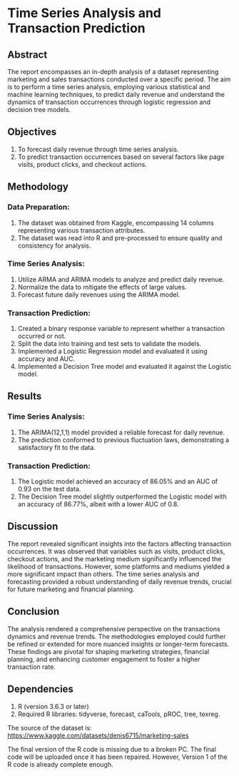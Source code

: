 # Time Series Analysis and Transaction Prediction

## Abstract
The report encompasses an in-depth analysis of a dataset representing marketing and sales transactions conducted over a specific period. The aim is to perform a time series analysis, employing various statistical and machine learning techniques, to predict daily revenue and understand the dynamics of transaction occurrences through logistic regression and decision tree models.

## Objectives
1. To forecast daily revenue through time series analysis.
2. To predict transaction occurrences based on several factors like page visits, product clicks, and checkout actions.

## Methodology
### Data Preparation:
1. The dataset was obtained from Kaggle, encompassing 14 columns representing various transaction attributes.
2. The dataset was read into R and pre-processed to ensure quality and consistency for analysis.

### Time Series Analysis:
1. Utilize ARMA and ARIMA models to analyze and predict daily revenue.
2. Normalize the data to mitigate the effects of large values.
3. Forecast future daily revenues using the ARIMA model.

### Transaction Prediction:

1. Created a binary response variable to represent whether a transaction occurred or not.
2. Split the data into training and test sets to validate the models.
3. Implemented a Logistic Regression model and evaluated it using accuracy and AUC.
4. Implemented a Decision Tree model and evaluated it against the Logistic model.

## Results
### Time Series Analysis:

1. The ARIMA(12,1,1) model provided a reliable forecast for daily revenue.
2. The prediction conformed to previous fluctuation laws, demonstrating a satisfactory fit to the data.
### Transaction Prediction:

1. The Logistic model achieved an accuracy of 86.05% and an AUC of 0.93 on the test data.
2. The Decision Tree model slightly outperformed the Logistic model with an accuracy of 86.77%, albeit with a lower AUC of 0.8.

## Discussion
The report revealed significant insights into the factors affecting transaction occurrences. It was observed that variables such as visits, product clicks, checkout actions, and the marketing medium significantly influenced the likelihood of transactions. However, some platforms and mediums yielded a more significant impact than others. The time series analysis and forecasting provided a robust understanding of daily revenue trends, crucial for future marketing and financial planning.

## Conclusion
The analysis rendered a comprehensive perspective on the transactions dynamics and revenue trends. The methodologies employed could further be refined or extended for more nuanced insights or longer-term forecasts. These findings are pivotal for shaping marketing strategies, financial planning, and enhancing customer engagement to foster a higher transaction rate.

## Dependencies
1. R (version 3.6.3 or later)
2. Required R libraries: tidyverse, forecast, caTools, pROC, tree, texreg.


The source of the dataset is: https://www.kaggle.com/datasets/denis6715/marketing-sales

The final version of the R code is missing due to a broken PC. The final code will be uploaded once it has been repaired. However, Version 1 of the R code is already complete enough.
